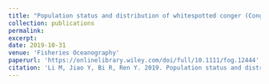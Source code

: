 ```yaml
---
title: "Population status and distribution of whitespotted conger (Conger myriaster) in Yellow Sea: an important migratory species along coastal China with limited data"
collection: publications
permalink: 
excerpt: 
date: 2019-10-31
venue: 'Fisheries Oceanography'
paperurl: 'https://onlinelibrary.wiley.com/doi/full/10.1111/fog.12444'
citation: 'Li M, Jiao Y, Bi R, Ren Y. 2019. Population status and distribution of whitespotted conger (Conger myriaster) in Yellow Sea: an important migratory species along coastal China with limited data. Fisheries Oceanography, 29(1): 32–45. doi:10.1111/fog.12444.'
---
```

